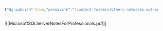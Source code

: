 ```yaml
---
{"dg-publish":true,"permalink":"/content-folders/others-notes/ms-sql-server/microsoft-sql-server-notes-for-professionals/","title":"MicrosoftSQLServerNotesForProfessionals.pdf"}
---
```



![[MicrosoftSQLServerNotesForProfessionals.pdf]]
